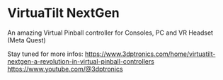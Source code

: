 # VirtuaTilt NextGen
An amazing Virtual Pinball controller for Consoles, PC and VR Headset (Meta Quest)

Stay tuned for more infos:
https://www.3dptronics.com/home/virtuatilt-nextgen-a-revolution-in-virtual-pinball-controllers
https://www.youtube.com/@3dptronics
